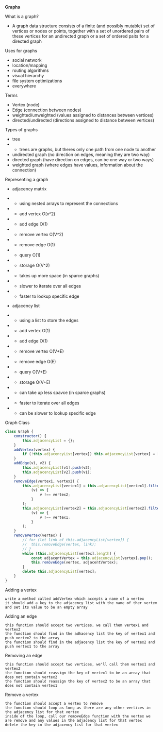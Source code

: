 **Graphs**

What is a graph?

-   A graph data structure consists of a finite (and possibly mutable) set of vertices or nodes or points, together with a set of unordered pairs of these vertices for an undirected graph or a set of ordered paits for a directed graph

Uses for graphs

-   social network
-   location/mapping
-   routing algorithms
-   visual hierarchy
-   file system optimizations
-   everywhere

Terms

-   Vertex (node)
-   Edge (connection between nodes)
-   weighted/unweighted (values assigned to distances between vertices)
-   directed/undirected (directions assigned to distance between vertices)

Types of graphs

-   tree
-   -   trees are graphs, but theres only one path from one node to another
-   undirected graph (no direction on edges, meaning they are two way)
-   directed graph (have direction on edges, can be one way or two ways)
-   weighted graph (where edges have values, information about the connection)

Representing a graph

-   adjacency matrix
-   -   using nested arrays to represent the connections
-   -   add vertex O(v^2)
-   -   add edge O(1)
-   -   remove vertex O(V^2)
-   -   remove edge O(1)
-   -   query O(1)
-   -   storage O(V^2)
-   -   takes up more space (in sparce graphs)
-   -   slower to iterate over all edges
-   -   faster to lookup specific edge

-   adjacency list
-   -   using a list to store the edges
-   -   add vertex O(1)
-   -   add edge O(1)
-   -   remove vertex O(V+E)
-   -   remove edge O(E)
-   -   query O(V+E)
-   -   storage O(V+E)
-   -   can take up less spavce (in sparce graphs)
-   -   faster to iterate over all edges
-   -   can be slower to lookup specific edge

Graph Class

```js
class Graph {
	constructor() {
		this.adjacencyList = {};
	}
	addVertex(vertex) {
		if (!this.adjacencyList[vertex]) this.adjacencyList[vertex] = [];
	}
	addEdge(v1, v2) {
		this.adjacencyList[v1].push(v2);
		this.adjacencyList[v2].push(v1);
	}
	removeEdge(vertex1, vertex2) {
		this.adjacencyList[vertex1] = this.adjacencyList[vertex1].filter(
			(v) => {
				v !== vertex2;
			}
		);
		this.adjacencyList[vertex2] = this.adjacencyList[vertex2].filter(
			(v) => {
				v !== vertex1;
			}
		);
	}
	removeVertex(vertex) {
		// for (let link of this.adjacencyList[vertex]) {
		// 	this.removeEdge(vertex, link);
		// }
		while (this.adjacencyList[vertex].length) {
			const adjacentVertex = this.adjacencyList[vertex].pop();
			this.removeEdge(vertex, adjacentVertex);
		}
		delete this.adjacencyList[vertex];
	}
}
```

Adding a vertex

```
write a method called addVertex which accepts a name of a vertex
it should add a key to the adjacency list with the name of ther vertex and set its value to be an empty array
```

Adding an edge

```
this function should accept two vertices, we call them vertex1 and vertex2
the function should find in the adhacency list the key of vertex1 and push vertex2 to the array
the function should find in the adjacency list the key of vertex2 and push vertex1 to the array
```

Removing an edge

```
this function should accept two vertices, we'll call them vertex1 and vertex2
the function should reassign the key of vertex1 to be an array that does not contain vertex2
the function should reassign the key of vertex2 to be an array that does not contain vertex1
```

Remove a vertex

```
the function should accept a vertex to remove
the function should loop as long as there are any other vertices in the adjacency list for that vertex
inside of the loop, call our removeEdge function with the vertex we are remove and any values in the adjacency list for that vertex
delete the key in the adjacency list for that vertex
```
